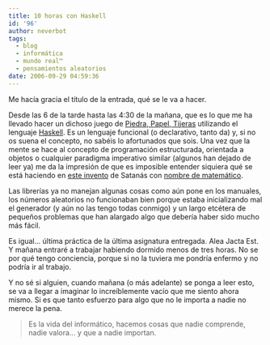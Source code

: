 ```yaml
---
title: 10 horas con Haskell
id: '96'
author: neverbot
tags:
  - blog
  - informática
  - mundo real™
  - pensamientos aleatorios
date: 2006-09-29 04:59:36
---
```


Me hacía gracia el título de la entrada, qué se le va a hacer.

Desde las 6 de la tarde hasta las 4:30 de la mañana, que es lo que me ha llevado hacer un dichoso juego de [Piedra, Papel, Tijeras](http://es.wikipedia.org/wiki/Piedra-Papel-Tijera) utilizando el lenguaje [Haskell](http://www.haskell.org/). Es un lenguaje funcional (o declarativo, tanto da) y, si no os suena el concepto, no sabéis lo afortunados que sois. Una vez que la mente se hace al concepto de programación estructurada, orientada a objetos o cualquier paradigma imperativo similar (algunos han dejado de leer ya) me da la impresión de que es imposible entender siquiera qué se está haciendo en [este invento](http://es.wikipedia.org/wiki/Haskell) de Satanás con [nombre de matemático](http://es.wikipedia.org/wiki/Haskell_Curry).

Las librerías ya no manejan algunas cosas como aún pone en los manuales, los números aleatorios no funcionaban bien porque estaba inicializando mal el generador (y aún no las tengo todas conmigo) y un largo etcétera de pequeños problemas que han alargado algo que debería haber sido mucho más fácil.

Es igual... última práctica de la última asignatura entregada. Alea Jacta Est. Y mañana entraré a trabajar habiendo dormido menos de tres horas. No se por qué tengo conciencia, porque si no la tuviera me pondría enfermo y no podría ir al trabajo.

Y no sé si alguien, cuando mañana (o más adelante) se ponga a leer esto, se va a llegar a imaginar lo increíblemente vacío que me siento ahora mismo. Si es que tanto esfuerzo para algo que no le importa a nadie no merece la pena.

> Es la vida del informático, hacemos cosas que nadie comprende, nadie valora... y que a nadie importan.